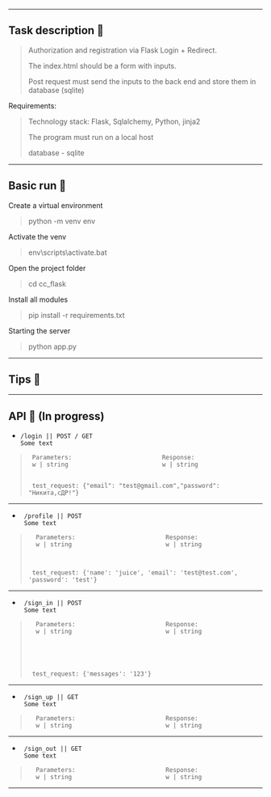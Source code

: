 ***
## Task description 🍪
>Authorization and registration via Flask Login + Redirect.
>
>The index.html should be a form with inputs. 
>
>Post request must send the inputs to the back end and store them in database (sqlite)


Requirements:

>Technology stack: Flask, Sqlalchemy, Python, jinja2
>
>The program must run on a local host
>
>database - sqlite
***
## Basic run 🍪
Create a virtual environment
>python -m venv env


Activate the venv
>env\scripts\activate.bat


Open the project folder
>cd cc_flask


Install all modules
>pip install -r requirements.txt


Starting the server
>python app.py

***
## Tips 🍪
***
## API 🍪 (In progress)
-     /login || POST / GET
      Some text
>      
>      Parameters:                         Response:
>      w | string                          w | string             
>                                          
>      
>      test_request: {"email": "test@gmail.com","password": "Никита,сДР!"}
----

-      /profile || POST
       Some text
>      
>       Parameters:                         Response:
>       w | string                          w | string
>                        
>           
>      
>      test_request: {'name': 'juice', 'email': 'test@test.com', 'password': 'test'}
----

-      /sign_in || POST
       Some text
>      
>       Parameters:                         Response:
>       w | string                          w | string
>       
>                                         
>                                      
>                                                       
>      
>      test_request: {'messages': '123'}
----

-      /sign_up || GET
       Some text
>      
>       Parameters:                         Response:
>       w | string                          w | string
>
>                                           
>                                           
>                                                            
>      
----
-      /sign_out || GET
       Some text
>      
>       Parameters:                         Response:
>       w | string                          w | string
>
>                                           
>                                           
>                                                            
>      
>               
***
   
